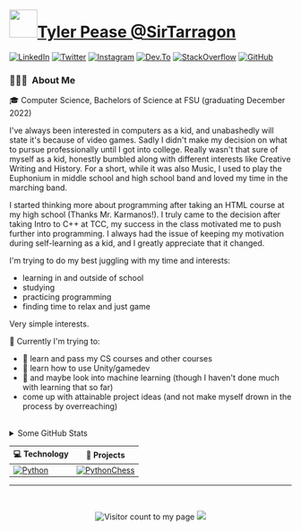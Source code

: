 <!-- Note to self, I might have to play around with this further to see what I can end up doing with it. Maybe make a really sick profile/readme.md? -->
# <img src="https://avatars.githubusercontent.com/u/40471000?s=400&u=ef42ad7927b4fa60ec1614d2dd47eb01ea2a7e43&v=4" width="50" height="50"/>[Tyler Pease @SirTarragon](https://github.com/SirTarragon)
[![LinkedIn](https://img.shields.io/badge/-Tyler%20Pease-0077B5?style=flat&logo=linkedin&logoColor=white&link=https://www.linkedin.com/in/tylerpease1/)](https://www.linkedin.com/in/tylerpease1/) 
[![Twitter](http://img.shields.io/badge/-@SirTarragon-1DA1F2?style=flat&logo=twitter&logoColor=white&link=https://twitter.com/sirtarragon)](https://twitter.com/sirtarragon) 
[![Instagram](https://img.shields.io/badge/-E4405F?style=flat&logo=instagram&logoColor=white&link=https://instagram.com/sirtarragon)](https://instagram.com/sirtarragon) 
[![Dev.To](https://img.shields.io/badge/-0A0A0A?style=flat&logo=dev.to&logoColor=white&link=https://dev.to/sirtarragon)](https://dev.to/sirtarragon)
[![StackOverflow](https://img.shields.io/badge/-orange?style=flat&logo=stackoverflow&logoColor=white&link=https://stackoverflow.com/users/11111349)](https://stackoverflow.com/users/11111349)
[![GitHub](https://img.shields.io/badge/-Follow?style=flat&logo=github&logoColor=white&link=https://github.com/sirtarragon)](https://github.com/sirtarragon/?tab=follow)

### 👨🏻‍💻 &nbsp;About Me
<p align="left" name="body">
🎓&nbsp;Computer Science, Bachelors of Science at FSU (graduating December 2022)

I've always been interested in computers as a kid, and unabashedly will state it's because of video games. Sadly I didn't make my decision on what to pursue professionally until I got into college. Really wasn't that sure of myself as a kid, honestly bumbled along with different interests like Creative Writing and History. For a short, while it was also Music, I used to play the Euphonium in middle school and high school band and loved my time in the marching band.

I started thinking more about programming after taking an HTML course at my high school (Thanks Mr. Karmanos!). I truly came to the decision after taking Intro to C++ at TCC, my success in the class motivated me to push further into programming. I always had the issue of keeping my motivation during self-learning as a kid, and I greatly appreciate that it changed.

I'm trying to do my best juggling with my time and interests:

  - learning in and outside of school
  - studying
  - practicing programming
  - finding time to relax and just game

Very simple interests.

🔭 Currently I'm trying to:

  - 🌱 learn and pass my CS courses and other courses
  - 🌱 learn how to use Unity/gamedev
  - 🌱 and maybe look into machine learning (though I haven't done much with learning that so far)
  - come up with attainable project ideas (and not make myself drown in the process by overreaching)
</p>
<br>
<details name="GitHub Stats">
<summary>Some GitHub Stats</summary>
<br><div align="center">
  <br><img src="/github-metrics.svg" alt="Metrics" width="70%"/></div>
<!-- Need this spaced out alot when details is pulled -->
<br><br><br><br><br><br><br><br><br>
</details>


<!-- START OF PROFILE STACK, DO NOT REMOVE -->
| 💻 **Technology** | 🚀 **Projects** |
| - | - |
| [![Python](https://img.shields.io/static/v1?label=&message=Python&color=3C78A9&logo=python&logoColor=FFFFFF)](https://www.python.org/) | [![PythonChess](https://img.shields.io/static/v1?label=&message=PythonChess&color=000605&logo=github&logoColor=FFFFFF&labelColor=000605)](https://github.com/SirTarragon/PythonChess) |
<!-- END OF PROFILE STACK, DO NOT REMOVE -->

<hr>
<br>
<p align="center"> 
  <img src="https://komarev.com/ghpvc/?username=sirtarragon" alt="Visitor count to my page"/> 
  <a href="https://wakatime.com/@06ef5b88-2a39-42cd-a4fb-eed6b2c84bec"><img src="https://wakatime.com/badge/user/06ef5b88-2a39-42cd-a4fb-eed6b2c84bec.svg"/></a>
</p>
<!--
**SirTarragon/SirTarragon** is a ✨ _special_ ✨ repository because its `README.md` (this file) appears on your GitHub profile.

Here are some ideas to get you started:
>👋
- 🔭 I’m currently working on ...
- 🌱 I’m currently learning ...
- 👯 I’m looking to collaborate on ...
- 🤔 I’m looking for help with ...
- 💬 Ask me about ...
- 📫 How to reach me: ...
- 😄 Pronouns: ...
- ⚡ Fun fact: ...
-->